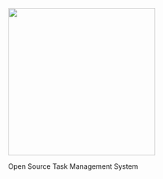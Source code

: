 <img src="http://workifyteam.github.io/workify.svg" width="300" >

Open Source Task Management System